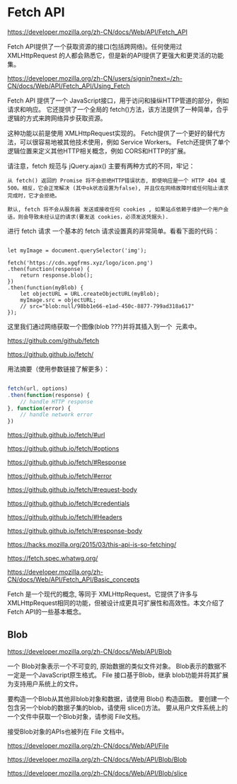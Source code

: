 # Fetch API



https://developer.mozilla.org/zh-CN/docs/Web/API/Fetch_API



Fetch API提供了一个获取资源的接口(包括跨网络)。任何使用过 XMLHttpRequest 的人都会熟悉它，但是新的API提供了更强大和更灵活的功能集。












https://developer.mozilla.org/zh-CN/users/signin?next=/zh-CN/docs/Web/API/Fetch_API/Using_Fetch 









Fetch API  提供了一个 JavaScript接口，用于访问和操纵HTTP管道的部分，例如请求和响应。
它还提供了一个全局的 fetch()方法，该方法提供了一种简单，合乎逻辑的方式来跨网络异步获取资源。



这种功能以前是使用 XMLHttpRequest实现的。
Fetch提供了一个更好的替代方法，可以很容易地被其他技术使用，例如 Service Workers。
Fetch还提供了单个逻辑位置来定义其他HTTP相关概念，例如 CORS和HTTP的扩展。




请注意，fetch 规范与 jQuery.ajax() 主要有两种方式的不同，牢记：

    从 fetch() 返回的 Promise 将不会拒绝HTTP错误状态, 即使响应是一个 HTTP 404 或 500。相反，它会正常解决 (其中ok状态设置为false), 并且仅在网络故障时或任何阻止请求完成时，它才会拒绝。

    默认, fetch 将不会从服务器 发送或接收任何 cookies , 如果站点依赖于维护一个用户会话，则会导致未经认证的请求(要发送 cookies，必须发送凭据头).



进行 fetch 请求 
一个基本的 fetch 请求设置真的非常简单。看看下面的代码：

```

let myImage = document.querySelector('img');

fetch('https://cdn.xgqfrms.xyz/logo/icon.png')
.then(function(response) {
    return response.blob();
})
.then(function(myBlob) {
    let objectURL = URL.createObjectURL(myBlob);
    myImage.src = objectURL;
    // src="blob:null/98bb1e66-e1ad-450c-8877-799ad318a617"
});

``` 



这里我们通过网络获取一个图像(blob ???)并将其插入到一个 <img> 元素中。








https://github.com/github/fetch


https://github.github.io/fetch/


用法摘要（使用参数链接了解更多）：

```js

fetch(url, options)
.then(function(response) {
    // handle HTTP response
}, function(error) {
    // handle network error
})

``` 

https://github.github.io/fetch/#url

https://github.github.io/fetch/#options

https://github.github.io/fetch/#Response

https://github.github.io/fetch/#error


https://github.github.io/fetch/#request-body

https://github.github.io/fetch/#credentials

https://github.github.io/fetch/#Headers

https://github.github.io/fetch/#response-body

















https://hacks.mozilla.org/2015/03/this-api-is-so-fetching/



https://fetch.spec.whatwg.org/



https://developer.mozilla.org/zh-CN/docs/Web/API/Fetch_API/Basic_concepts


Fetch 是一个现代的概念, 等同于 XMLHttpRequest。它提供了许多与XMLHttpRequest相同的功能，但被设计成更具可扩展性和高效性。本文介绍了 Fetch API的一些基本概念。



## Blob

https://developer.mozilla.org/zh-CN/docs/Web/API/Blob 


一个 Blob对象表示一个不可变的, 原始数据的类似文件对象。
Blob表示的数据不一定是一个JavaScript原生格式。
File 接口基于Blob，继承 blob功能并将其扩展为支持用户系统上的文件。

要构造一个Blob从其他非blob对象和数据，请使用 Blob() 构造函数。
要创建一个包含另一个blob的数据子集的blob，请使用 slice()方法。
要从用户文件系统上的一个文件中获取一个Blob对象，请参阅 File文档。

接受Blob对象的APIs也被列在 File 文档中。


https://developer.mozilla.org/zh-CN/docs/Web/API/File

https://developer.mozilla.org/zh-CN/docs/Web/API/Blob/Blob

https://developer.mozilla.org/zh-CN/docs/Web/API/Blob/slice



